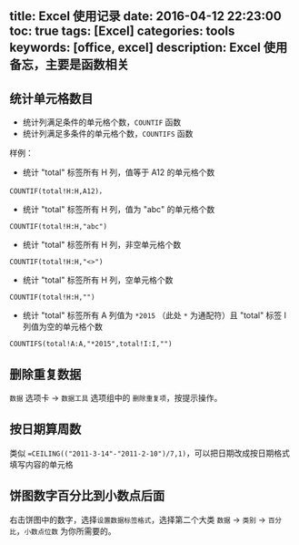 title: Excel 使用记录
date: 2016-04-12 22:23:00
toc: true
tags: [Excel]
categories: tools
keywords: [office, excel]
description: Excel 使用备忘，主要是函数相关
---

## 统计单元格数目

* 统计列满足条件的单元格个数，`COUNTIF` 函数
* 统计列满足多条件的单元格个数，`COUNTIFS` 函数

样例：

* 统计 "total" 标签所有 H 列，值等于 A12 的单元格个数

```
COUNTIF(total!H:H,A12)，
```

<!--more-->

* 统计 "total" 标签所有 H 列，值为 "abc" 的单元格个数

```
COUNTIF(total!H:H,"abc")
```

* 统计 "total" 标签所有 H 列，非空单元格个数

```
COUNTIF(total!H:H,"<>")
```

* 统计 "total" 标签所有 H 列，空单元格个数

```
COUNTIF(total!H:H,"")
```

* 统计 "total" 标签所有 A 列值为 `*2015` （此处 `*` 为通配符）且 "total" 标签 I 列值为空的单元格个数

```
COUNTIFS(total!A:A,"*2015",total!I:I,"")
```


## 删除重复数据
`数据` 选项卡 -> `数据工具` 选项组中的 `删除重复项`，按提示操作。

## 按日期算周数

类似 `=CEILING(("2011-3-14"-"2011-2-10")/7,1)`，可以把日期改成按日期格式填写内容的单元格

## 饼图数字百分比到小数点后面

右击饼图中的数字，选择`设置数据标签格式`，选择第二个大类 `数据` -> `类别` -> `百分比`，`小数点位数` 为你所需要的。
